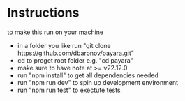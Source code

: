 # Instructions

to make this run on your machine

- in a folder you like run "git clone https://github.com/dbaronov/payara.git" 
- cd to proget root folder e.g. "cd payara"
- make sure to have note at >= v22.12.0
- run "npm install" to get all dependencies needed
- run "npm run dev" to spin up development environment
- run "npm run test" to exectute tests
